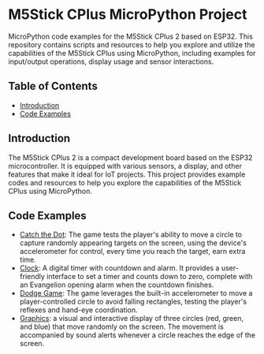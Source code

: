 # M5Stick CPlus MicroPython Project
MicroPython code examples for the M5Stick CPlus 2 based on ESP32. This repository contains scripts and resources to help you explore and utilize the capabilities of the M5Stick CPlus using MicroPython, including examples for input/output operations, display usage and sensor interactions.

## Table of Contents

- [Introduction](#introduction)
- [Code Examples](#code-examples)

## Introduction

The M5Stick CPlus 2 is a compact development board based on the ESP32 microcontroller. It is equipped with various sensors, a display, and other features that make it ideal for IoT projects. This project provides example codes and resources to help you explore the capabilities of the M5Stick CPlus using MicroPython.

## Code Examples


- [Catch the Dot](code/catch_dot.py): The game tests the player's ability to move a circle to capture randomly appearing targets on the screen, using the device's accelerometer for control, every time you reach the target, earn extra time.
- [Clock](code/clock.py): A digital timer with countdown and alarm. It provides a user-friendly interface to set a timer and counts down to zero, complete with an Evangelion opening alarm when the countdown finishes.
- [Dodge Game](code/dodge-game.py): The game leverages the built-in accelerometer to move a player-controlled circle to avoid falling rectangles, testing the player's reflexes and hand-eye coordination.
- [Graphics](code/graphics.py): a visual and interactive display of three circles (red, green, and blue) that move randomly on the screen. The movement is accompanied by sound alerts whenever a circle reaches the edge of the screen.
